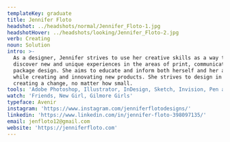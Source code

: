 ```yaml
---
templateKey: graduate
title: Jennifer Floto
headshot: ../headshots/normal/Jennifer_Floto-1.jpg
headshotHover: ../headshots/looking/Jennifer_Floto-2.jpg
verb: Creating
noun: Solution
intro: >-
  As a designer, Jennifer strives to use her creative skills as a way to
  discover new and unique experiences in the areas of print, communication, and
  package design. She aims to educate and inform both herself and her audience,
  while creating and innovating new products. She strives to design in hope of
  creating a change, no matter how small.
tools: 'Adobe Photoshop, Illustrator, InDesign, Sketch, Invision, Pen and Paper, Ruler'
watch: 'Friends, New Girl, Gilmore Girls'
typeface: Avenir
instagram: 'https://www.instagram.com/jenniferflotodesigns/'
linkedin: 'https://www.linkedin.com/in/jennifer-floto-398097135/'
email: jenfloto12@gmail.com
website: 'https://jenniferfloto.com'
---
```


